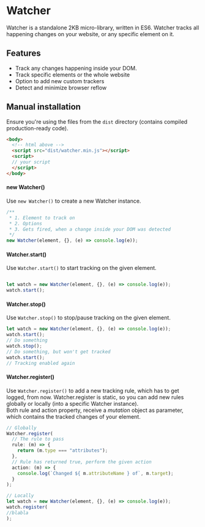 # Watcher
Watcher is a standalone 2KB micro-library, written in ES6. Watcher tracks all happening changes on your website, or any specific element on it.

## Features
 - Track any changes happening inside your DOM.
 - Track specific elements or the whole website
 - Option to add new custom trackers
 - Detect and minimize browser reflow

## Manual installation
Ensure you're using the files from the `dist` directory (contains compiled production-ready code).
  
```html
<body>
  <!-- html above -->
  <script src="dist/watcher.min.js"></script>
  <script>
  // your script
  </script>
</body>
```

#### new Watcher()
Use `new Watcher()` to create a new Watcher instance.
```js
/**
 * 1. Element to track on
 * 2. Options
 * 3. Gets fired, when a change inside your DOM was detected
 */
new Watcher(element, {}, (e) => console.log(e));
```

#### Watcher.start()
Use `Watcher.start()` to start tracking on the given element.
```js

let watch = new Watcher(element, {}, (e) => console.log(e));
watch.start();
```

#### Watcher.stop()
Use `Watcher.stop()` to stop/pause tracking on the given element.
```js
let watch = new Watcher(element, {}, (e) => console.log(e));
watch.start();
// Do something
watch.stop();
// Do something, but won't get tracked
watch.start();
// Tracking enabled again
```

#### Watcher.register()
Use `Watcher.register()` to add a new tracking rule, which has to get logged, from now.
Watcher.register is static, so you can add new rules globally or locally (into a specific Watcher instance).</br>
Both rule and action property, receive a *mutation* object as parameter, which contains the tracked changes of your element.
```js
// Globally
Watcher.register(
  // The rule to pass
  rule: (m) => {
    return (m.type === "attributes");
  },
  // Rule has returned true, perform the given action
  action: (m) => {
    console.log(`Changed ${ m.attributeName } of`, m.target);
  }
);

// Locally
let watch = new Watcher(element, {}, (e) => console.log(e));
watch.register(
//blabla
);
```
